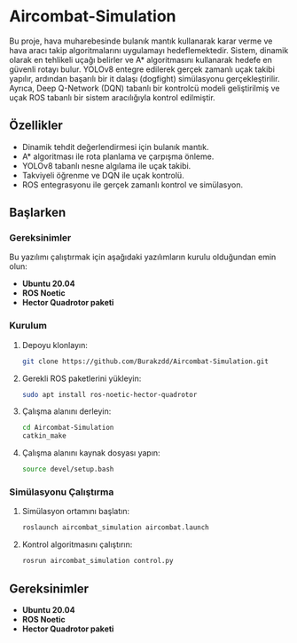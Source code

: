 
# Aircombat-Simulation

Bu proje, hava muharebesinde bulanık mantık kullanarak karar verme ve hava aracı takip algoritmalarını uygulamayı hedeflemektedir. Sistem, dinamik olarak en tehlikeli uçağı belirler ve A* algoritmasını kullanarak hedefe en güvenli rotayı bulur. YOLOv8 entegre edilerek gerçek zamanlı uçak takibi yapılır, ardından başarılı bir it dalaşı (dogfight) simülasyonu gerçekleştirilir. Ayrıca, Deep Q-Network (DQN) tabanlı bir kontrolcü modeli geliştirilmiş ve uçak ROS tabanlı bir sistem aracılığıyla kontrol edilmiştir.

## Özellikler
- Dinamik tehdit değerlendirmesi için bulanık mantık.
- A* algoritması ile rota planlama ve çarpışma önleme.
- YOLOv8 tabanlı nesne algılama ile uçak takibi.
- Takviyeli öğrenme ve DQN ile uçak kontrolü.
- ROS entegrasyonu ile gerçek zamanlı kontrol ve simülasyon.

## Başlarken

### Gereksinimler

Bu yazılımı çalıştırmak için aşağıdaki yazılımların kurulu olduğundan emin olun:

- **Ubuntu 20.04**
- **ROS Noetic**
- **Hector Quadrotor paketi**

### Kurulum

1. Depoyu klonlayın:
   ```bash
   git clone https://github.com/Burakzdd/Aircombat-Simulation.git
   ```
2. Gerekli ROS paketlerini yükleyin:
   ```bash
   sudo apt install ros-noetic-hector-quadrotor
   ```
3. Çalışma alanını derleyin:
   ```bash
   cd Aircombat-Simulation
   catkin_make
   ```
4. Çalışma alanını kaynak dosyası yapın:
   ```bash
   source devel/setup.bash
   ```

### Simülasyonu Çalıştırma

1. Simülasyon ortamını başlatın:
   ```bash
   roslaunch aircombat_simulation aircombat.launch
   ```
2. Kontrol algoritmasını çalıştırın:
   ```bash
   rosrun aircombat_simulation control.py
   ```

## Gereksinimler

- **Ubuntu 20.04**
- **ROS Noetic**
- **Hector Quadrotor paketi**

